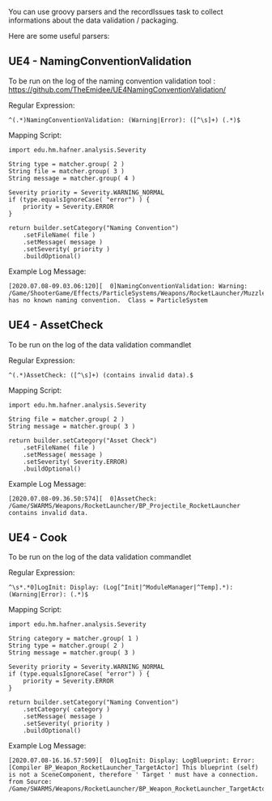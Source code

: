 You can use groovy parsers and the recordIssues task to collect informations about the data validation / packaging.

Here are some useful parsers:

## UE4 - NamingConventionValidation

To be run on the log of the naming convention validation tool : https://github.com/TheEmidee/UE4NamingConventionValidation/

Regular Expression:

`^(.*)NamingConventionValidation: (Warning|Error): ([^\s]+) (.*)$`

Mapping Script:

```
import edu.hm.hafner.analysis.Severity

String type = matcher.group( 2 )
String file = matcher.group( 3 )
String message = matcher.group( 4 )

Severity priority = Severity.WARNING_NORMAL
if (type.equalsIgnoreCase( "error") ) {
    priority = Severity.ERROR
}

return builder.setCategory("Naming Convention")
    .setFileName( file )
    .setMessage( message )
    .setSeverity( priority )
    .buildOptional()
```

Example Log Message:

    [2020.07.08-09.03.06:120][  0]NamingConventionValidation: Warning: /Game/ShooterGame/Effects/ParticleSystems/Weapons/RocketLauncher/Muzzle/P_Launcher_proj has no known naming convention.  Class = ParticleSystem

## UE4 - AssetCheck

To be run on the log of the data validation commandlet

Regular Expression:

`^(.*)AssetCheck: ([^\s]+) (contains invalid data).$`

Mapping Script:

```
import edu.hm.hafner.analysis.Severity

String file = matcher.group( 2 )
String message = matcher.group( 3 )

return builder.setCategory("Asset Check")
    .setFileName( file )
    .setMessage( message )
    .setSeverity( Severity.ERROR)
    .buildOptional()
```

Example Log Message:

    [2020.07.08-09.36.50:574][  0]AssetCheck: /Game/SWARMS/Weapons/RocketLauncher/BP_Projectile_RocketLauncher contains invalid data.

## UE4 - Cook

To be run on the log of the data validation commandlet

Regular Expression:

`^\s*.*0]LogInit: Display: (Log[^Init|^ModuleManager|^Temp].*): (Warning|Error): (.*)$`

Mapping Script:

```
import edu.hm.hafner.analysis.Severity

String category = matcher.group( 1 )
String type = matcher.group( 2 )
String message = matcher.group( 3 )

Severity priority = Severity.WARNING_NORMAL
if (type.equalsIgnoreCase( "error") ) {
    priority = Severity.ERROR
}

return builder.setCategory("Naming Convention")
    .setCategory( category )
    .setMessage( message )
    .setSeverity( priority )
    .buildOptional()
```

Example Log Message:

    [2020.07.08-16.16.57:509][  0]LogInit: Display: LogBlueprint: Error: [Compiler BP_Weapon_RocketLauncher_TargetActor] This blueprint (self) is not a SceneComponent, therefore ' Target ' must have a connection. from Source: /Game/SWARMS/Weapons/RocketLauncher/BP_Weapon_RocketLauncher_TargetActor.BP_Weapon_RocketLauncher_TargetActor